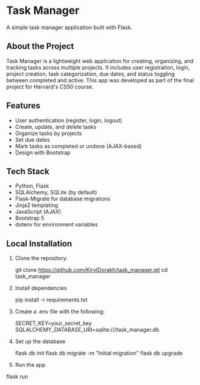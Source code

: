 # Task Manager

A simple task manager application built with Flask.

## About the Project
Task Manager is a lightweight web application for creating, organizing, and tracking tasks across multiple projects. It includes user registration, login, project creation, task categorization, due dates, and status toggling between completed and active. This app was developed as part of the final project for Harvard's CS50 course.

## Features
- User authentication (register, login, logout)
- Create, update, and delete tasks
- Organize tasks by projects
- Set due dates
- Mark tasks as completed or undone (AJAX-based)
- Design with Bootstrap

## Tech Stack
- Python, Flask
- SQLAlchemy, SQLite (by default)
- Flask-Migrate for database migrations
- Jinja2 templating
- JavaScript (AJAX)
- Bootstrap 5
- dotenv for environment variables

## Local Installation
1. Clone the repository:

   git clone https://github.com/KirylDorakh/task_manager.git
   cd task_manager

2. Install dependencies

   pip install -r requirements.txt

3. Create a .env file with the following:

   SECRET_KEY=your_secret_key
   SQLALCHEMY_DATABASE_URI=sqlite:///task_manager.db

4. Set up the database

   flask db init
   flask db migrate -m "Initial migration"
   flask db upgrade

5.	Run the app

   flask run
   
